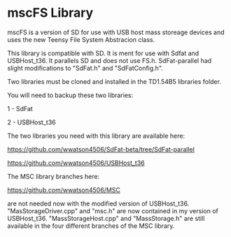 # mscFS Library

mscFS is a version of SD for use with USB host mass storeage devices and uses the new Teensy File System Abstracion class.

This library is compatible with SD. It is ment for use with Sdfat and USBHost_t36. It parallels SD and does not use FS.h.
SdFat-parallel had slight modifications to "SdFat.h" and "SdFatConfig.h".

Two libraries must be cloned and installed in the TD1.54B5 libraries folder.

You will need to backup these two libraries:

1 - SdFat

2 - USBHost_t36

The two libraries you need with this library are available here:

https://github.com/wwatson4506/SdFat-beta/tree/SdFat-parallel

https://github.com/wwatson4506/USBHost_t36

The MSC library branches here:

https://github.com/wwatson4506/MSC

are not needed now with the modified version of USBHost_t36. "MasStorageDriver.cpp" and "msc.h" are now contained in my version of USBHost_t36. "MassStorageHost.cpp" and "MassStorage.h" are still available in the four different branches of the MSC library.
